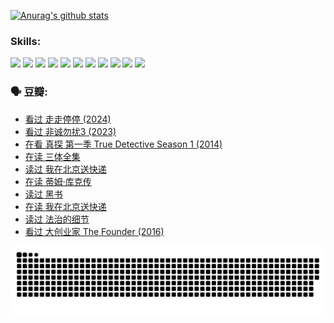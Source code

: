 
[![Anurag's github stats](https://github-readme-stats.vercel.app/api?username=w940853815)](https://github.com/anuraghazra/github-readme-stats)

### Skills:

<code><img height="32" src="https://cdn.jsdelivr.net/npm/simple-icons@v5/icons/python.svg"></code>
<code><img height="32" src="https://cdn.jsdelivr.net/npm/simple-icons@v5/icons/javascript.svg"></code>
<code><img height="32" src="https://cdn.jsdelivr.net/npm/simple-icons@v5/icons/django.svg"></code>
<code><img height="32" src="https://cdn.jsdelivr.net/npm/simple-icons@v5/icons/flask.svg"></code>
<code><img height="32" src="https://cdn.jsdelivr.net/npm/simple-icons@v5/icons/vuetify.svg"></code>
<code><img height="32" src="https://cdn.jsdelivr.net/npm/simple-icons@v5/icons/git.svg"></code>
<code><img height="32" src="https://cdn.jsdelivr.net/npm/simple-icons@v5/icons/docker.svg"></code>
<code><img height="32" src="https://cdn.jsdelivr.net/npm/simple-icons@v5/icons/postgresql.svg"></code>
<code><img height="32" src="https://cdn.jsdelivr.net/npm/simple-icons@v5/icons/elasticsearch.svg"></code>
<code><img height="32" src="https://cdn.jsdelivr.net/npm/simple-icons@v5/icons/macos.svg"></code>
<code><img height="32" src="https://cdn.jsdelivr.net/npm/simple-icons@v5/icons/linux.svg"></code>

### 🗣 豆瓣:

<!-- DOUBAN-ACTIVITIES:START -->
- [看过 走走停停‎ (2024)](https://www.douban.com/people/136069238/status/4684430230/?_i=23760073)
- [看过 非诚勿扰3‎ (2023)](https://www.douban.com/people/136069238/status/4676324100/?_i=23760073)
- [在看 真探 第一季 True Detective Season 1‎ (2014)](https://www.douban.com/people/136069238/status/4673382852/?_i=23760073)
- [在读 三体全集](https://www.douban.com/people/136069238/status/4672842521/?_i=23760073)
- [读过 我在北京送快递](https://www.douban.com/people/136069238/status/4672842036/?_i=23760073)
- [在读 蒂姆·库克传](https://www.douban.com/people/136069238/status/4663517053/?_i=23760073)
- [读过 黑书](https://www.douban.com/people/136069238/status/4663516022/?_i=23760073)
- [在读 我在北京送快递](https://www.douban.com/people/136069238/status/4658098365/?_i=23760073)
- [读过 法治的细节](https://www.douban.com/people/136069238/status/4657347558/?_i=23760073)
- [看过 大创业家 The Founder‎ (2016)](https://www.douban.com/people/136069238/status/4649667693/?_i=23760073)
<!-- DOUBAN-ACTIVITIES:END -->


![Snake animation](https://raw.githubusercontent.com/w940853815/w940853815/output/github-contribution-grid-snake.svg)

<!--
**w940853815/w940853815** is a ✨ _special_ ✨ repository because its `README.md` (this file) appears on your GitHub profile.

Here are some ideas to get you started:

- 🔭 I’m currently working on ...
- 🌱 I’m currently learning ...
- 👯 I’m looking to collaborate on ...
- 🤔 I’m looking for help with ...
- 💬 Ask me about ...
- 📫 How to reach me: ...
- 😄 Pronouns: ...
- ⚡ Fun fact: ...
-->
